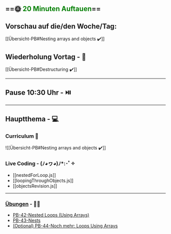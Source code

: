 ## ==🌞 <font style="color:green">20 Minuten Auftauen</font>==

## Vorschau auf die/den Woche/Tag:

[[Übersicht-PB#Nesting arrays and objects ✔️]]

## Wiederholung Vortag  - 📖

[[Übersicht-PB#Destructuring ✔️]]

---

## Pause 10:30 Uhr - ⏯️

---

## Hauptthema - 💻

### Curriculum 📝

![[Übersicht-PB#Nesting arrays and objects ✔️]]


### Live Coding -  (ﾉ◕ヮ◕)ﾉ*:･ﾟ✧

-   [[nestedForLoop.js]]
- [[loopingThroughObjects.js]]
-   [[objectsRevision.js]]

---

### [Übungen](https://classroom.github.com/classrooms/113973596-fbw-wd-22-d07-ubungsaufgaben) - 🏋️‍♂️

- [PB-42-Nested Loops (Using Arrays)](https://github.com/DigitalCareerInstitute/PB-arrays-nested-loops)
- [PB-43-Nests](https://github.com/DigitalCareerInstitute/PB-datastructure-nesting/tree/master)
- [(Optional) PB-44-Noch mehr: Loops Using Arrays](https://github.com/DigitalCareerInstitute/PB-arrays-loops)

